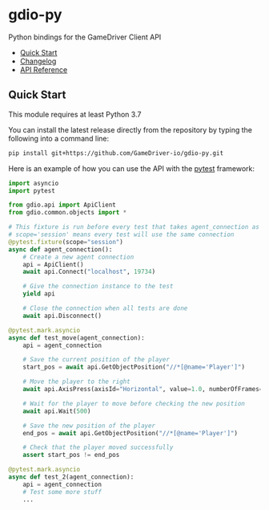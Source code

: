 # gdio-py
Python bindings for the GameDriver Client API

 - [Quick Start](#Quick-Start)
 - [Changelog](CHANGELOG.md)
 - [API Reference](docs/ApiClient_Reference.md)

## Quick Start

This module requires at least Python 3.7

You can install the latest release directly from the repository by typing the following into a command line:
```bash
pip install git+https://github.com/GameDriver-io/gdio-py.git
```

Here is an example of how you can use the API with the [pytest](https://docs.pytest.org/en/latest/getting-started.html) framework:
```py
import asyncio
import pytest

from gdio.api import ApiClient
from gdio.common.objects import *

# This fixture is run before every test that takes agent_connection as an argument
# scope='session' means every test will use the same connection
@pytest.fixture(scope="session")
async def agent_connection():
    # Create a new agent connection
    api = ApiClient()
    await api.Connect("localhost", 19734)

    # Give the connection instance to the test
    yield api

    # Close the connection when all tests are done
    await api.Disconnect()

@pytest.mark.asyncio
async def test_move(agent_connection):
    api = agent_connection

    # Save the current position of the player
    start_pos = await api.GetObjectPosition("//*[@name='Player']")

    # Move the player to the right
    await api.AxisPress(axisId="Horizontal", value=1.0, numberOfFrames=100)

    # Wait for the player to move before checking the new position
    await api.Wait(500)

    # Save the new position of the player
    end_pos = await api.GetObjectPosition("//*[@name='Player']")

    # Check that the player moved successfully
    assert start_pos != end_pos

@pytest.mark.asyncio
async def test_2(agent_connection):
    api = agent_connection
    # Test some more stuff
    ...
```
